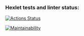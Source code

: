 ### Hexlet tests and linter status:
[![Actions Status](https://github.com/Gu-Master/java-project-61/workflows/hexlet-check/badge.svg)](https://github.com/Gu-Master/java-project-61/actions)

[![Maintainability](https://api.codeclimate.com/v1/badges/7a580abaaada9ff4810c7f006b5219ad3ab4d1ae/maintainability)](https://codeclimate.com/github/Gu-Master/java-project-61/maintainability)

